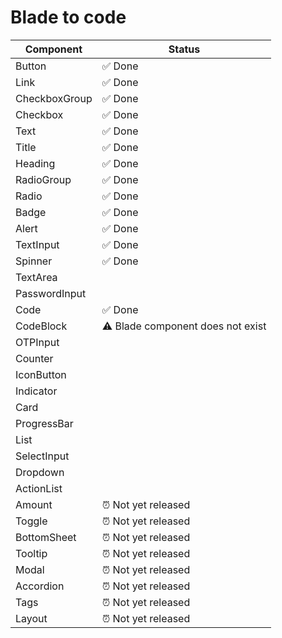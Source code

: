 # Blade to code

| Component     | Status                            |
| ------------- | --------------------------------- |
| Button        | ✅ Done                           |
| Link          | ✅ Done                           |
| CheckboxGroup | ✅ Done                           |
| Checkbox      | ✅ Done                           |
| Text          | ✅ Done                           |
| Title         | ✅ Done                           |
| Heading       | ✅ Done                           |
| RadioGroup    | ✅ Done                           |
| Radio         | ✅ Done                           |
| Badge         | ✅ Done                           |
| Alert         | ✅ Done                           |
| TextInput     | ✅ Done                           |
| Spinner       | ✅ Done                           |
| TextArea      |                                   |
| PasswordInput |                                   |
| Code          | ✅ Done                           |
| CodeBlock     | ⚠️ Blade component does not exist |
| OTPInput      |                                   |
| Counter       |                                   |
| IconButton    |                                   |
| Indicator     |                                   |
| Card          |                                   |
| ProgressBar   |                                   |
| List          |                                   |
| SelectInput   |                                   |
| Dropdown      |                                   |
| ActionList    |                                   |
| Amount        | ⏰ Not yet released               |
| Toggle        | ⏰ Not yet released               |
| BottomSheet   | ⏰ Not yet released               |
| Tooltip       | ⏰ Not yet released               |
| Modal         | ⏰ Not yet released               |
| Accordion     | ⏰ Not yet released               |
| Tags          | ⏰ Not yet released               |
| Layout        | ⏰ Not yet released               |
